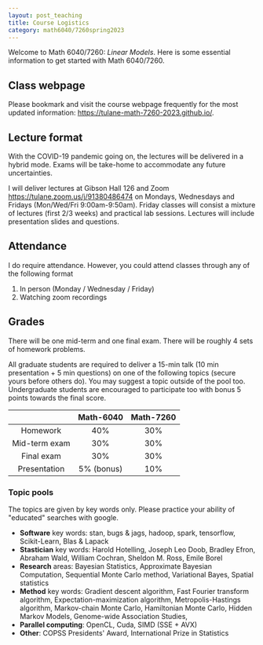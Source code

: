 ```yaml
---
layout: post_teaching
title: Course Logistics
category: math6040/7260spring2023
---
```


Welcome to Math 6040/7260: *Linear Models*. Here is some essential information to get started with Math 6040/7260.

## Class webpage

Please bookmark and visit the course webpage frequently for the most updated information:
<https://tulane-math-7260-2023.github.io/>.

## Lecture format

With the COVID-19 pandemic going on, the lectures will be delivered in a hybrid mode.  Exams will be take-home to accommodate any future uncertainties.

I will deliver lectures at Gibson Hall 126 and Zoom <https://tulane.zoom.us/j/91380486474> on Mondays, Wednesdays and Fridays (Mon/Wed/Fri 9:00am-9:50am).  Friday classes will  consist a mixture of lectures (first 2/3 weeks) and practical lab sessions.  Lectures will include presentation slides and questions.

## Attendance

I do require attendance.  However, you could attend classes through any of the following format

1. In person (Monday / Wednesday / Friday)
2. Watching zoom recordings


## Grades

There will be one mid-term and one final exam.  There will be roughly 4 sets of homework problems.

All graduate students are required to deliver a 15-min talk (10 min presentation + 5 min questions) on one of the following topics (secure yours before others do).  You may suggest a topic outside of the pool too.  Undergraduate students are encouraged to participate too with bonus 5 points towards the final score.

|      | Math-6040 | Math-7260|
|:----:|:---------:|:--------:|
|Homework| 40% | 30%|
|Mid-term exam| 30%| 30% |
|Final exam| 30% | 30% |
|Presentation| 5% (bonus) | 10% |

### Topic pools

The topics are given by key words only.  Please practice your ability of "educated" searches with google.

- **Software** key words: stan, bugs & jags, hadoop, spark, tensorflow, Scikit-Learn, Blas & Lapack
- **Stastician** key words: Harold Hotelling, Joseph Leo Doob, Bradley Efron, Abraham Wald, William Cochran, Sheldon M. Ross, Emile Borel
- **Research** areas: Bayesian Statistics, Approximate Bayesian Computation, Sequential Monte Carlo method, Variational Bayes, Spatial statistics
- **Method** key words: Gradient descent algorithm, Fast Fourier transform algorithm, Expectation-maximization algorithm, Metropolis-Hastings algorithm, Markov-chain Monte Carlo, Hamiltonian Monte Carlo, Hidden Markov Models, Genome-wide Association Studies, 
- **Parallel computing**: OpenCL, Cuda, SIMD (SSE + AVX)
- **Other**: COPSS Presidents' Award,  International Prize in Statistics